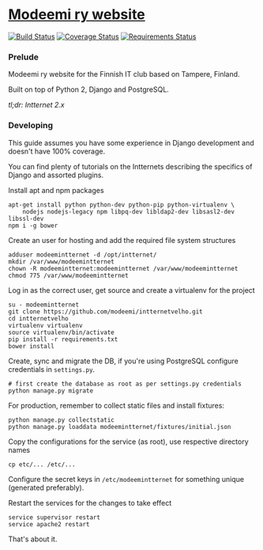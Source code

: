 # [Modeemi ry website](https://www.modeemi.fi)

[![Build Status](https://travis-ci.org/modeemi/intternetvelho.svg?branch=master)](https://travis-ci.org/modeemi/intternetvelho) [![Coverage Status](https://coveralls.io/repos/modeemi/intternetvelho/badge.svg?branch=master)](https://coveralls.io/r/modeemi/intternetvelho?branch=master) [![Requirements Status](https://requires.io/github/modeemi/intternetvelho/requirements.svg?branch=master)](https://requires.io/github/modeemi/intternetvelho/requirements/?branch=master)

### Prelude

Modeemi ry website for the Finnish IT club based on Tampere, Finland.

Built on top of Python 2, Django and PostgreSQL.

_tl;dr: Intternet 2.x_

### Developing

This guide assumes you have some experience in Django development and doesn't have 100% coverage. 

You can find plenty of tutorials on the Intternets describing the specifics of Django and assorted plugins.

Install apt and npm packages

    apt-get install python python-dev python-pip python-virtualenv \
        nodejs nodejs-legacy npm libpq-dev libldap2-dev libsasl2-dev libssl-dev
    npm i -g bower

Create an user for hosting and add the required file system structures

    adduser modeemintternet -d /opt/intternet/
    mkdir /var/www/modeemintternet
    chown -R modeemintternet:modeemintternet /var/www/modeemintternet
    chmod 775 /var/www/modeemintternet

Log in as the correct user, get source and create a virtualenv for the project

    su - modeemintternet
    git clone https://github.com/modeemi/intternetvelho.git
    cd intternetvelho
    virtualenv virtualenv
    source virtualenv/bin/activate
    pip install -r requirements.txt
    bower install

Create, sync and migrate the DB, if you're using PostgreSQL configure credentials in `settings.py`.

    # first create the database as root as per settings.py credentials
    python manage.py migrate

For production, remember to collect static files and install fixtures:

    python manage.py collectstatic
    python manage.py loaddata modeemintternet/fixtures/initial.json

Copy the configurations for the service (as root), use respective directory names

    cp etc/... /etc/...

Configure the secret keys in `/etc/modeemintternet` for something unique (generated preferably).

Restart the services for the changes to take effect

    service supervisor restart
    service apache2 restart

That's about it.
